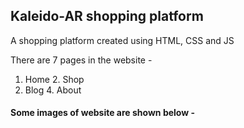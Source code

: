 ## Kaleido-AR shopping platform
A shopping platform created using HTML, CSS and JS

There are 7 pages in the website -
 1. Home  2. Shop
 3. Blog  4. About

#### Some images of website are shown below -
